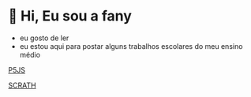 # 👋 Hi, Eu sou a fany
-  eu gosto de ler
-  eu estou aqui para postar alguns trabalhos escolares do meu ensino médio

[P5JS](https://editor.p5js.org/fany.santos/sketches/-JVVGmVNQ)

[SCRATH](https://scratch.mit.edu/users/fanysantoss/)

 
